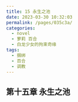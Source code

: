 ```yaml
---
title: 15 永生之池
date: 2023-03-30 10:32:03
permalink: /pages/035c3a/
categories:
  - novel
  - 萝莉 百合
  - 白龙少女的拘束奇缘
tags:
  - 捆绑
  - 百合
  - 调教
---
```


## 第十五章  永生之池
